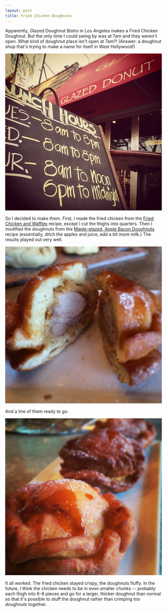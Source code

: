 ```yaml
---
layout: post
title: Fried Chicken Doughnuts
---
```

Apparently, Glazed Doughnut Bistro in Los Angeles makes a Fried Chicken Doughnut. But the only time I could swing by was at 7am and they weren't open. What kind of doughnut place isn't open at 7am?! (Answer: a doughnut shop that's trying to make a name for itself in West Hollywood!)

![Glazed Doughnut Bistro](/images/bistro.jpg "Glazed Doughnut Bistro")

So I decided to make them. First, I made the fried chicken from the [Fried Chicken and Waffles](/food/2014/02/11/fried-chicken.html "Fried Chicken") recipe, except I cut the thighs into quarters. Then I modified the doughnuts from the [Maple-glazed, Apple Bacon Doughnuts](/food/2010/11/27/0812-doughnuts.html "Doughnuts") recipe (essentially, ditch the apples and juice, add a bit more milk.) The results played out very well.

<img src="/images/doughnut.jpg" alt="Fried Chicken Doughnut" style="width: 910px;"/>

And a line of them ready to go.

<img src="/images/lineup.jpg" alt="Line up of doughnuts" style="width: 910px;"/>

It all worked. The fried chicken stayed crispy, the doughnuts fluffy. In the future, I think the chicken needs to be in even smaller chunks -- probably each thigh into 6-8 pieces and go for a larger, thicker doughnut than normal so that it's possible to stuff the doughnut rather than crimping too doughnuts together.